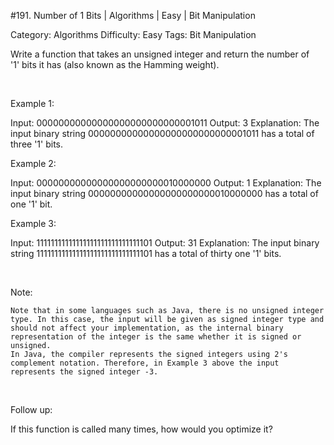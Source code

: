 #191. Number of 1 Bits | Algorithms | Easy | Bit Manipulation

Category: Algorithms
Difficulty: Easy
Tags: Bit Manipulation

Write a function that takes an unsigned integer and return the number of '1' bits it has (also known as the Hamming weight).

 

Example 1:


Input: 00000000000000000000000000001011
Output: 3
Explanation: The input binary string 00000000000000000000000000001011 has a total of three '1' bits.


Example 2:


Input: 00000000000000000000000010000000
Output: 1
Explanation: The input binary string 00000000000000000000000010000000 has a total of one '1' bit.


Example 3:


Input: 11111111111111111111111111111101
Output: 31
Explanation: The input binary string 11111111111111111111111111111101 has a total of thirty one '1' bits.

 

Note:


	Note that in some languages such as Java, there is no unsigned integer type. In this case, the input will be given as signed integer type and should not affect your implementation, as the internal binary representation of the integer is the same whether it is signed or unsigned.
	In Java, the compiler represents the signed integers using 2's complement notation. Therefore, in Example 3 above the input represents the signed integer -3.


 

Follow up:

If this function is called many times, how would you optimize it?

